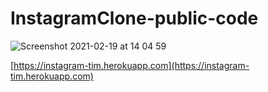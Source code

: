 # InstagramClone-public-code


![Screenshot 2021-02-19 at 14 04 59](https://user-images.githubusercontent.com/69080064/108484619-d43bb400-72bd-11eb-929f-80b02d1bf2d6.png)


[https://instagram-tim.herokuapp.com](https://instagram-tim.herokuapp.com)
